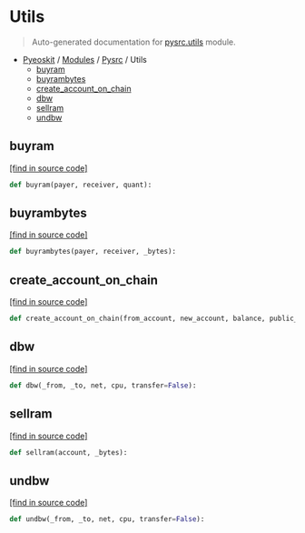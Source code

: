 # Utils

> Auto-generated documentation for [pysrc.utils](https://github.com/fullon-labs/pyflonkit/blob/master/pysrc/utils.py) module.

- [Pyeoskit](../README.md#pyflonkit-index) / [Modules](../MODULES.md#pyflonkit-modules) / [Pysrc](index.md#pysrc) / Utils
    - [buyram](#buyram)
    - [buyrambytes](#buyrambytes)
    - [create_account_on_chain](#create_account_on_chain)
    - [dbw](#dbw)
    - [sellram](#sellram)
    - [undbw](#undbw)

## buyram

[[find in source code]](https://github.com/fullon-labs/pyflonkit/blob/master/pysrc/utils.py#L16)

```python
def buyram(payer, receiver, quant):
```

## buyrambytes

[[find in source code]](https://github.com/fullon-labs/pyflonkit/blob/master/pysrc/utils.py#L12)

```python
def buyrambytes(payer, receiver, _bytes):
```

## create_account_on_chain

[[find in source code]](https://github.com/fullon-labs/pyflonkit/blob/master/pysrc/utils.py#L5)

```python
def create_account_on_chain(from_account, new_account, balance, public_key):
```

## dbw

[[find in source code]](https://github.com/fullon-labs/pyflonkit/blob/master/pysrc/utils.py#L23)

```python
def dbw(_from, _to, net, cpu, transfer=False):
```

## sellram

[[find in source code]](https://github.com/fullon-labs/pyflonkit/blob/master/pysrc/utils.py#L20)

```python
def sellram(account, _bytes):
```

## undbw

[[find in source code]](https://github.com/fullon-labs/pyflonkit/blob/master/pysrc/utils.py#L32)

```python
def undbw(_from, _to, net, cpu, transfer=False):
```
